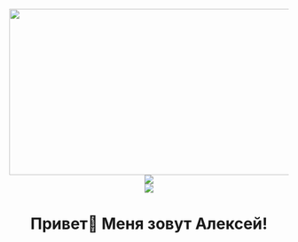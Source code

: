 <br clear="both">

<div align="center">
  <img height="300" width="600" src="https://user-images.githubusercontent.com/74038190/225813708-98b745f2-7d22-48cf-9150-083f1b00d6c9.gif"  />
<br>
  <img src="https://readme-typing-svg.herokuapp.com?color=blue&lines=Привет,+Я+Владимир">
  <br>
  <img src="https://readme-typing-svg.herokuapp.com?color=blue&lines=FRONTEND+Разработчик">
</div>

###

<h1 align="center">Привет👋 Меня зовут Алексей!</h1>
